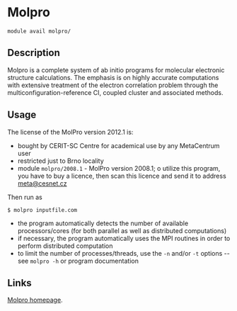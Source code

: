 # Molpro

    module avail molpro/

## Description

Molpro is a complete system of ab initio programs for molecular electronic structure calculations. The emphasis is on highly accurate computations with extensive treatment of the electron correlation problem through the multiconfiguration-reference CI, coupled cluster and associated methods.

## Usage

The license of the MolPro version 2012.1 is:

- bought by CERIT-SC Centre for academical use by any MetaCentrum user
- restricted just to Brno locality
- module `molpro/2008.1` - MolPro version 2008.1; o utilize this program, you have to buy a licence, then scan this licence and send it to address <meta@cesnet.cz>

Then run as

    $ molpro inputfile.com

- the program automatically detects the number of available processors/cores (for both parallel as well as distributed computations)
- if necessary, the program automatically uses the MPI routines in order to perform distributed computation
- to limit the number of processes/threads, use the `-n` and/or `-t` options -- see `molpro -h` or program documentation

## Links

[Molpro homepage](https://www.molpro.net/).

